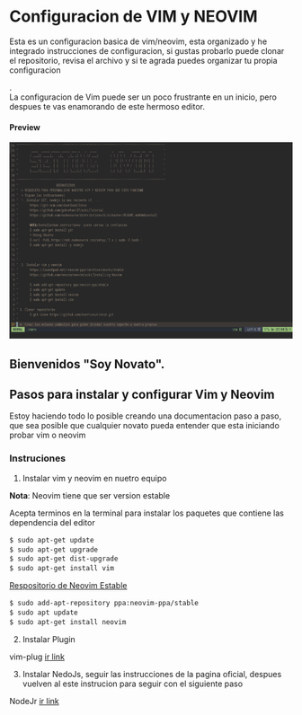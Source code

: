 # Configuracion de VIM y NEOVIM
Esta es un configuracion basica de vim/neovim, esta organizado y he integrado instrucciones de configuracion, si gustas probarlo puede clonar el repositorio, revisa el archivo y si te agrada puedes organizar tu propia configuracion</p>.<br> 
La configuracion de Vim puede ser un poco frustrante en un inicio, pero despues te vas enamorando de este hermoso editor. 

<h4>Preview</h4>
<p><img src="https://github.com/AventuraJr/Labs-SpeedTest/blob/main/Screenshot%20from%202022-03-01%2022-45-54.png" alt="Synthwave" height="350" width="900"></p>

## Bienvenidos "Soy Novato".

## Pasos para instalar y configurar Vim y Neovim

Estoy haciendo todo lo posible creando una documentacion paso a paso, que sea posible que cualquier novato pueda entender  que esta iniciando probar vim o neovim 

### Instruciones 
1. Instalar vim y neovim en nuetro equipo

**Nota**: Neovim tiene que ser version estable

Acepta terminos en la terminal para instalar los paquetes que contiene las dependencia del editor
```bash
$ sudo apt-get update
$ sudo apt-get upgrade
$ sudo apt-get dist-upgrade
$ sudo apt-get install vim
```
[Respositorio de Neovim Estable](https://launchpad.net/~neovim-ppa/+archive/ubuntu/stable)

```bash
$ sudo add-apt-repository ppa:neovim-ppa/stable
$ sudo apt update
$ sudo apt-get install neovim
```

2. Instalar Plugin

vim-plug  [ir link](https://github.com/junegunn/vim-plug)

3. Instalar NedoJs, seguir las instrucciones de la pagina oficial, despues vuelven al este instrucion para seguir con el siguiente paso

NodeJr [ir link](https://github.com/nodesource/distributions/blob/master/README.md#debinstall)


